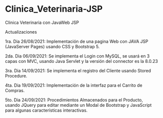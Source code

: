 # Clinica_Veterinaria-JSP
Clinica Veterinaria con JavaWeb JSP

Actualizaciones

1ra. Dia 26/08/2021:
Implementación de una pagina Web con JAVA JSP (JavaServer Pages) usando CSS y Bootstrap 5.

2da. Dia 06/09/2021:
Se implementa el Login con MySQL, se usará en 3 capas con MVC, usando Java Servlet y la versión del connector es la 8.0.23

3ra. Dia 14/09/2021:
Se implementa el registro del Cliente usando Stored Procedure.

4ta. Dia 19/09/2021:
Implementación de la interfaz para el Carrito de Compras.

5to. Dia 24/09/2021:
Procedimientos Almacenados para el Producto, usando JQuery para editar mediante un Modal de Bootstrap y JavaScript para algunas características interactivas.
